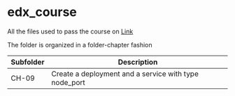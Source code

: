 # edx_course
All the files used to pass the course on [Link](https://www.edx.org/course/introduction-kubernetes-linuxfoundationx-lfs158x?utm_campaign=social-sharing-db&utm_medium=social&utm_source=facebook&fbclid=IwAR29o8tEFkv47z4KQrYNcRtdF63dtsBS6jrl60t3ASrnYeehAUGVtdmUgh8)

The folder is organized in a folder-chapter fashion

| Subfolder  | Description                                           |
| ---------- | ------------------------------------------------------|
| CH-09      | Create a deployment and a service with type node_port |
